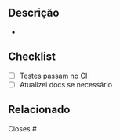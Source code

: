 ## Descrição
- 

## Checklist
- [ ] Testes passam no CI
- [ ] Atualizei docs se necessário

## Relacionado
Closes #
